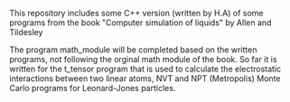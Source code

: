 This repository includes some C++ version (written by H.A) of some programs from the book "Computer simulation of liquids"
by Allen and Tildesley

The program math_module will be completed based on the written programs, not following the orginal math module of the book. So far it is written for the t_tensor program that is used to calculate the electrostatic interactions between two linear atoms, NVT and NPT (Metropolis) Monte Carlo programs for Leonard-Jones particles.
